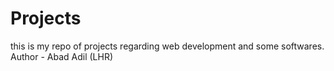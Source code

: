 # Projects
this is my repo of projects regarding web development and some softwares.
<br>
Author - Abad Adil (LHR)
